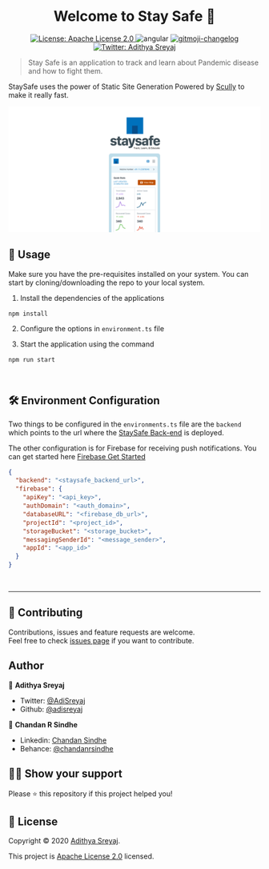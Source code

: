 <h1 align="center">Welcome to Stay Safe 👋</h1>
<p align="center">
  <a href="https://github.com/kefranabg/readme-md-generator/blob/master/LICENSE">
    <img alt="License: Apache License 2.0" src="https://img.shields.io/badge/license-Apache License 2.0-yellow.svg" target="_blank" />
  </a>
    <img src="https://img.shields.io/badge/Angular-v9.1.0-red" alt="angular">
  <a href="https://github.com/frinyvonnick/gitmoji-changelog">
    <img src="https://img.shields.io/badge/changelog-gitmoji-brightgreen.svg" alt="gitmoji-changelog">
  </a>
  <a href="https://twitter.com/AdiSreyaj">
    <img alt="Twitter: Adithya Sreyaj" src="https://img.shields.io/twitter/follow/AdiSreyaj.svg?style=social" target="_blank" />
  </a>
</p>

> Stay Safe is an application to track and learn about Pandemic disease and how to fight them.

StaySafe uses the power of Static Site Generation Powered by [Scully](https://github.com/scullyio/scully) to make it really fast.

![StaySafe](./src/assets/images/stay-safe.png 'Stay Safe - Track, Learn and Care')

## 🚀 Usage

Make sure you have the pre-requisites installed on your system. You can start by cloning/downloading the repo to your local system.

1. Install the dependencies of the applications

```
npm install
```

2. Configure the options in `environment.ts` file

3. Start the application using the command

```
npm run start
```

<br>

## 🛠 Environment Configuration

Two things to be configured in the `environments.ts` file are the `backend` which points to the url where the [StaySafe Back-end](https://github.com/adisreyaj/staysafe-backend) is deployed.

The other configuration is for Firebase for receiving push notifications. You can get started here [Firebase Get Started](https://firebase.google.com/docs/cloud-messaging/js/client)

```json
{
  "backend": "<staysafe_backend_url>",
  "firebase": {
    "apiKey": "<api_key>",
    "authDomain": "<auth_domain>",
    "databaseURL": "<firebase_db_url>",
    "projectId": "<project_id>",
    "storageBucket": "<storage_bucket>",
    "messagingSenderId": "<message_sender>",
    "appId": "<app_id>"
  }
}
```

<br>

<hr>

## 🤝 Contributing

Contributions, issues and feature requests are welcome.<br />
Feel free to check [issues page](https://github.com/adisreyaj/staysafe-frontend/issues) if you want to contribute.

## Author

👤 **Adithya Sreyaj**

- Twitter: [@AdiSreyaj](https://twitter.com/AdiSreyaj)
- Github: [@adisreyaj](https://github.com/adisreyaj)

👤 **Chandan R Sindhe**

- Linkedin: [Chandan Sindhe](https://www.linkedin.com/in/chandan-r-sindhe-48ba23104/)
- Behance: [@chandanrsindhe](https://www.behance.net/chandanrsindhe)

## 👍🏼 Show your support

Please ⭐️ this repository if this project helped you!

## 📝 License

Copyright © 2020 [Adithya Sreyaj](https://github.com/adisreyaj).<br />

This project is [Apache License 2.0](https://github.com/adisreyaj/staysafe-frontend/blob/master/LICENSE.md) licensed.

